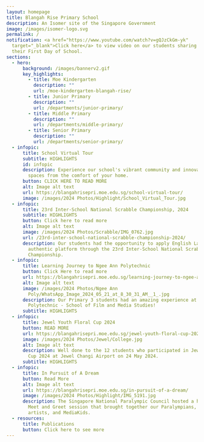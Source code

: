 ```yaml
---
layout: homepage
title: Blangah Rise Primary School
description: An Isomer site of the Singapore Government
image: /images/isomer-logo.svg
permalink: /
notification: <a href="https://www.youtube.com/watch?v=gQJzCkGm-yk"
  target="_blank">Click here</a> to view video on our students sharing about
  their First Day of School.
sections:
  - hero:
      background: /images/bannerv2.gif
      key_highlights:
        - title: Moe Kindergarten
          description: ""
          url: /moe-kindergarten-blangah-rise/
        - title: Junior Primary
          description: ""
          url: /departments/junior-primary/
        - title: Middle Primary
          description: ""
          url: /departments/middle-primary/
        - title: Senior Primary
          description: ""
          url: /departments/senior-primary/
  - infopic:
      title: School Virtual Tour
      subtitle: HIGHLIGHTS
      id: infopic
      description: Experience our school's vibrant community and innovative learning
        spaces from the comfort of your home.
      button: CLICK HERE TO READ MORE
      alt: Image alt text
      url: https://blangahrisepri.moe.edu.sg/school-virtual-tour/
      image: /images/2024 Photos/Highlight/School_Virtual_Tour.jpg
  - infopic:
      title: 23rd Inter-School National Scrabble Championship, 2024
      subtitle: HIGHLIGHTS
      button: Click here to read more
      alt: Image alt text
      image: /images/2024 Photos/Scrabble/IMG_0762.jpg
      url: /23rd-inter-school-national-scrabble-championship-2024/
      description: Our students had the opportunity to apply English Language in an
        authentic platform through the 23rd Inter-School National Scrabble
        Championship.
  - infopic:
      title: Learning Journey to Ngee Ann Polytechnic
      button: Click Here to read more
      url: https://blangahrisepri.moe.edu.sg/learning-journey-to-ngee-ann-polytechnic/
      alt: Image alt text
      image: /images/2024 Photos/Ngee Ann
        Poly/WhatsApp_Image_2024_05_21_at_8_30_31_AM__1_.jpg
      description: Our Primary 3 students had an amazing experience at Ngee Ann
        Polytechnic - School of Film and Media Studies!
      subtitle: HIGHLIGHTS
  - infopic:
      title: Jewel Youth Floral Cup 2024
      button: READ MORE
      url: https://blangahrisepri.moe.edu.sg/jewel-youth-floral-cup-2024/
      image: /images/2024 Photos/Jewel/College.jpg
      alt: Image alt text
      description: Well done to the 12 students who participated in Jewel Youth Floral
        Cup 2024 at Jewel Changi Airport on 24 May 2024.
      subtitle: HIGHLIGHTS
  - infopic:
      title: In Pursuit of A Dream
      button: Read More
      alt: Image alt text
      url: https://blangahrisepri.moe.edu.sg/in-pursuit-of-a-dream/
      image: /images/2024 Photos/Highlight/IMG_5191.jpg
      description: The Singapore National Paralympic Council hosted a heartwarming
        Meet and Greet session that brought together our Paralympians, student
        artists, and MediaKids.
  - resources:
      title: Publications
      button: Click here to see more
---
```

